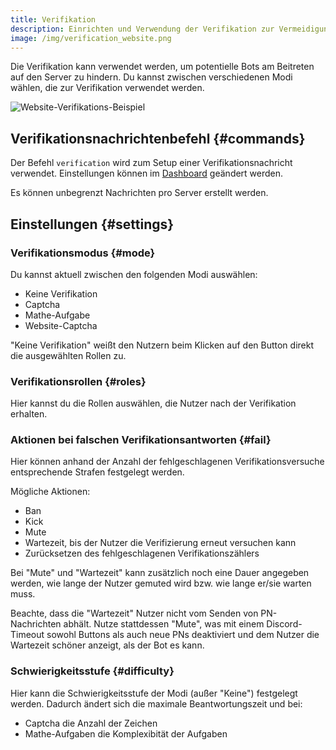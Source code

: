 ```yaml
---
title: Verifikation
description: Einrichten und Verwendung der Verifikation zur Vermeidigung von Join- und Raidbots.
image: /img/verification_website.png
---
```


Die Verifikation kann verwendet werden, um potentielle Bots am Beitreten auf den Server zu hindern. Du kannst zwischen verschiedenen Modi wählen, die zur Verifikation verwendet werden.

![Website-Verifikations-Beispiel](/img/verification_website.png)

## Verifikationsnachrichtenbefehl {#commands}

Der Befehl `verification` wird zum Setup einer Verifikationsnachricht verwendet.
Einstellungen können im [Dashboard](https://tomatenkuchen.com/dashboard/settings#verificationRole) geändert werden.

Es können unbegrenzt Nachrichten pro Server erstellt werden.

## Einstellungen {#settings}

### Verifikationsmodus {#mode}

Du kannst aktuell zwischen den folgenden Modi auswählen:
- Keine Verifikation
- Captcha
- Mathe-Aufgabe
- Website-Captcha

"Keine Verifikation" weißt den Nutzern beim Klicken auf den Button direkt die ausgewählten Rollen zu.

### Verifikationsrollen {#roles}

Hier kannst du die Rollen auswählen, die Nutzer nach der Verifikation erhalten.

### Aktionen bei falschen Verifikationsantworten {#fail}

Hier können anhand der Anzahl der fehlgeschlagenen Verifikationsversuche entsprechende Strafen festgelegt werden.

Mögliche Aktionen:
- Ban
- Kick
- Mute
- Wartezeit, bis der Nutzer die Verifizierung erneut versuchen kann
- Zurücksetzen des fehlgeschlagenen Verifikationszählers

Bei "Mute" und "Wartezeit" kann zusätzlich noch eine Dauer angegeben werden, wie lange der Nutzer gemuted wird bzw. wie lange er/sie warten muss.

Beachte, dass die "Wartezeit" Nutzer nicht vom Senden von PN-Nachrichten abhält.
Nutze stattdessen "Mute", was mit einem Discord-Timeout sowohl Buttons als auch neue PNs deaktiviert und dem Nutzer die Wartezeit schöner anzeigt, als der Bot es kann.

### Schwierigkeitsstufe {#difficulty}

Hier kann die Schwierigkeitsstufe der Modi (außer "Keine") festgelegt werden. Dadurch ändert sich die maximale Beantwortungszeit und bei:
- Captcha die Anzahl der Zeichen
- Mathe-Aufgaben die Komplexibität der Aufgaben
